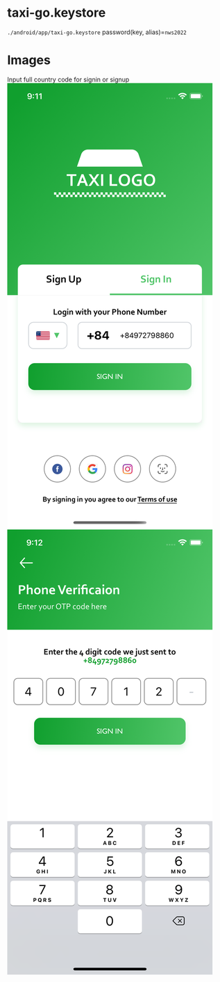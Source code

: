 # taxi-go.keystore

`./android/app/taxi-go.keystore`
password(key, alias)=`nws2022`

# Images

Input full country code for signin or signup
![sign-in](/images/sign-in.png)
![otp](/images/otp.png)
